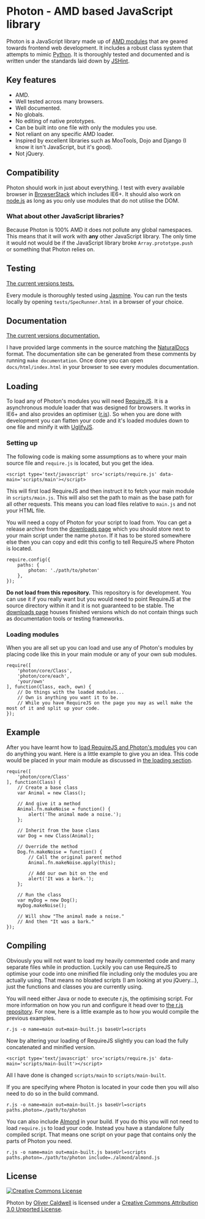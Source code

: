 # Photon - AMD based JavaScript library

Photon is a JavaScript library made up of [AMD modules](https://github.com/amdjs/amdjs-api/wiki/AMD) that are geared towards frontend web development. It includes a robust class system that attempts to mimic [Python](http://docs.python.org/tutorial/classes.html). It is thoroughly tested and documented and is written under the standards laid down by [JSHint](http://www.jshint.com/).

## Key features

 * AMD.
 * Well tested across many browsers.
 * Well documented.
 * No globals.
 * No editing of native prototypes.
 * Can be built into one file with only the modules you use.
 * Not reliant on any specific AMD loader.
 * Inspired by excellent libraries such as MooTools, Dojo and Django (I know it isn't JavaScript, but it's good).
 * Not jQuery.

## Compatibility

Photon should work in just about everything. I test with every available browser in [BrowserStack](http://www.browserstack.com/) which includes IE6+. It should also work on [node.js](http://nodejs.org/) as long as you only use modules that do not utilise the DOM.

### What about other JavaScript libraries?

Because Photon is 100% AMD it does not pollute any global namespaces. This means that it will work with **any** other JavaScript library. The only time it would not would be if the JavaScript library broke `Array.prototype.push` or something that Photon relies on.

## Testing

[The current versions tests.](http://oli.me.uk/Photon/tests/SpecRunner.html)

Every module is thoroughly tested using [Jasmine](http://pivotal.github.com/jasmine/). You can run the tests locally by opening `tests/SpecRunner.html` in a browser of your choice.

## Documentation

[The current versions documentation.](http://oli.me.uk/Photon/docs/html/)

I have provided large comments in the source matching the [NaturalDocs](http://www.naturaldocs.org/) format. The documentation site can be generated from these comments by running `make documentation`. Once done you can open `docs/html/index.html` in your browser to see every modules documentation.

## Loading

To load any of Photon's modules you will need [RequireJS](http://requirejs.org/). It is a asynchronous module loader that was designed for browsers. It works in IE6+ and also provides an optimiser ([r.js](http://requirejs.org/docs/optimization.html)). So when you are done with development you can flatten your code and it's loaded modules down to one file and minify it with [UglifyJS](https://github.com/mishoo/UglifyJS).

### Setting up

The following code is making some assumptions as to where your main source file and `require.js` is located, but you get the idea.

    <script type='text/javascript' src='scripts/require.js' data-main='scripts/main'></script>

This will first load RequireJS and then instruct it to fetch your main module in `scripts/main.js`. This will also set the path to main as the base path for all other requests. This means you can load files relative to `main.js` and not your HTML file.

You will need a copy of Photon for your script to load from. You can get a release archive from the [downloads page](https://github.com/Wolfy87/Photon/downloads) which you should store next to your main script under the name `photon`. If it has to be stored somewhere else then you can copy and edit this config to tell RequireJS where Photon is located.

    require.config({
        paths: {
            photon: './path/to/photon'
        },
    });

**Do not load from this repository.** This repository is for development. You can use it if you really want but you would need to point RequireJS at the source directory within it and it is not guaranteed to be stable. The [downloads page](https://github.com/Wolfy87/Photon/downloads) houses finished versions which do not contain things such as documentation tools or testing frameworks.

### Loading modules

When you are all set up you can load and use any of Photon's modules by placing code like this in your main module or any of your own sub modules.

    require([
        'photon/core/Class',
        'photon/core/each',
        'your/own'
    ], function(Class, each, own) {
        // Do things with the loaded modules...
        // Own is anything you want it to be.
        // While you have RequireJS on the page you may as well make the most of it and split up your code.
    });

## Example

After you have learnt how to [load RequireJS and Photon's modules](#loading) you can do anything you want. Here is a little example to give you an idea. This code would be placed in your main module as discussed in [the loading section](#loading).

    require([
        'photon/core/Class'
    ], function(Class) {
        // Create a base class
        var Animal = new Class();

        // And give it a method
        Animal.fn.makeNoise = function() {
            alert('The animal made a noise.');
        };

        // Inherit from the base class
        var Dog = new Class(Animal);

        // Override the method
        Dog.fn.makeNoise = function() {
            // Call the original parent method
            Animal.fn.makeNoise.apply(this);

            // Add our own bit on the end
            alert('It was a bark.');
        };

        // Run the class
        var myDog = new Dog();
        myDog.makeNoise();

        // Will show "The animal made a noise."
        // And then "It was a bark."
    });

## Compiling

Obviously you will not want to load my heavily commented code and many separate files while in production. Luckily you can use RequireJS to optimise your code into one minified file including only the modules you are actually using. That means no bloated scripts (I am looking at you jQuery...), just the functions and classes you are currently using.

You will need either Java or node to execute r.js, the optimising script. For more information on how you run and configure it head over to [the r.js repository](https://github.com/jrburke/r.js). For now, here is a little example as to how you would compile the previous examples.

    r.js -o name=main out=main-built.js baseUrl=scripts

Now by altering your loading of RequireJS slightly you can load the fully concatenated and minified version.

    <script type='text/javascript' src='scripts/require.js' data-main='scripts/main-built'></script>

All I have done is changed `scripts/main` to `scripts/main-built`.

If you are specifying where Photon is located in your code then you will also need to do so in the build command.

    r.js -o name=main out=main-built.js baseUrl=scripts paths.photon=./path/to/photon

You can also include [Almond](https://github.com/jrburke/almond) in your build. If you do this you will not need to load `require.js` to load your code. Instead you have a standalone fully compiled script. That means one script on your page that contains only the parts of Photon you need.

    r.js -o name=main out=main-built.js baseUrl=scripts paths.photon=./path/to/photon include=./almond/almond.js

## License

[![Creative Commons License](http://i.creativecommons.org/l/by/3.0/88x31.png)](http://creativecommons.org/licenses/by/3.0/)

Photon by [Oliver Caldwell](http://oli.me.uk) is licensed under a [Creative Commons Attribution 3.0 Unported License](http://creativecommons.org/licenses/by/3.0/).